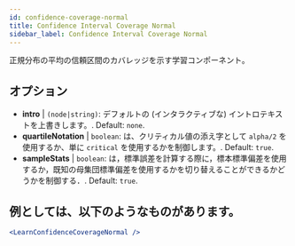 ```yaml
---
id: confidence-coverage-normal
title: Confidence Interval Coverage Normal
sidebar_label: Confidence Interval Coverage Normal
---
```


正規分布の平均の信頼区間のカバレッジを示す学習コンポーネント。

## オプション

* __intro__ | `(node|string)`: デフォルトの (インタラクティブな) イントロテキストを上書きします。. Default: `none`.
* __quartileNotation__ | `boolean`: は、クリティカル値の添え字として `alpha/2` を使用するか、単に `critical` を使用するかを制御します。. Default: `true`.
* __sampleStats__ | `boolean`: は，標準誤差を計算する際に，標本標準偏差を使用するか，既知の母集団標準偏差を使用するかを切り替えることができるかどうかを制御する．. Default: `true`.


## 例としては、以下のようなものがあります。

```jsx live
<LearnConfidenceCoverageNormal />
```

